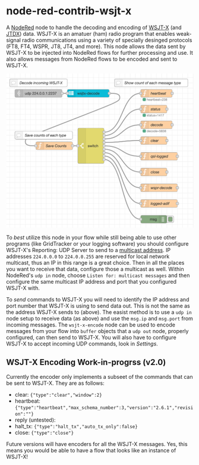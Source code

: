 # node-red-contrib-wsjt-x

A [NodeRed](https://nodered.org) node to handle the decoding and encoding of [WSJT-X](https://www.physics.princeton.edu/pulsar/k1jt/wsjtx.html) (and [JTDX](https://www.jtdx.tech/en/)) data. WSJT-X is an amatuer (ham) radio program that enables weak-signal radio communications using a variety of specially desinged protocols (FT8, FT4, WSPR, JT8, JT4, and more). This node allows the data sent by WSJT-X to be injected into NodeRed flows for further processing and use. It also allows messages from NodeRed flows to be encoded and sent to WSJT-X.

![Example NodeRed Flow](wsjt-x-decode.png)

To *best* utilize this node in your flow while still being able to use other
programs (like GridTracker or your logging software) you should configure WSJT-X's Reporting: UDP Server to send to a [multicast address](https://en.wikipedia.org/wiki/Multicast_address). IP addresses `224.0.0.0` to `224.0.0.255` are reserved for local network multicast, thus an IP in this range is a great choice. Then in all the places you want to receive that data, configure those a multicast as well. Within NodeRed's `udp in` node, choose `Listen for: multicast messages` and then configure the same multicast IP address and port that you configured
WSJT-X with.

To *send* commands to WSJT-X you will need to identify the IP address and port number that WSJT-X is using to send data out. This is not the same as the address WSJT-X sends to (above). The easist method is to use a `udp in` node setup to receive data (as above) and use the `msg.ip` and `msg.port` from incoming messages. The `wsjt-x-encode` node can be used to encode messages from your flow into `buffer` objects that a `udp out` node, properly configured, can then send to WSJT-X. You will also have to configure WSJT-X to accept incoming UDP commands, look in *Settings*.

## WSJT-X Encoding Work-in-progrss (v2.0)

Currently the encoder only implements a subseet of the commands that can be sent to WSJT-X. They are as follows:

- clear: `{"type":"clear","window":2}`
- heartbeat: `{"type":"heartbeat","max_schema_number":3,"version":"2.6.1","revision":""}`
- reply (untested):
- halt_tx: `{"type":"halt_tx","auto_tx_only":false}`
- close: `{"type":"close"}`

Future versions will have encoders for all the WSJT-X messages. Yes, this means you would be able to have a flow that looks like an instance of WSJT-X!